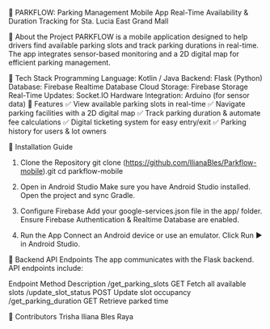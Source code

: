 🚗 PARKFLOW: Parking Management Mobile App
Real-Time Availability & Duration Tracking for Sta. Lucia East Grand Mall


📌 About the Project
PARKFLOW is a mobile application designed to help drivers find available parking slots and track parking durations in real-time. The app integrates sensor-based monitoring and a 2D digital map for efficient parking management.

🔧 Tech Stack
Programming Language: Kotlin / Java
Backend: Flask (Python)
Database: Firebase Realtime Database
Cloud Storage: Firebase Storage
Real-Time Updates: Socket.IO
Hardware Integration: Arduino (for sensor data)
📲 Features
✅ View available parking slots in real-time
✅ Navigate parking facilities with a 2D digital map
✅ Track parking duration & automate fee calculations
✅ Digital ticketing system for easy entry/exit
✅ Parking history for users & lot owners

🚀 Installation Guide
1. Clone the Repository
git clone (https://github.com/IlianaBles/Parkflow-mobile).git
cd parkflow-mobile

3. Open in Android Studio
Make sure you have Android Studio installed.
Open the project and sync Gradle.

5. Configure Firebase
Add your google-services.json file in the app/ folder.
Ensure Firebase Authentication & Realtime Database are enabled.

7. Run the App
Connect an Android device or use an emulator.
Click Run ▶️ in Android Studio.

🔗 Backend API Endpoints
The app communicates with the Flask backend. API endpoints include:

Endpoint	Method	Description
/get_parking_slots	GET	Fetch all available slots
/update_slot_status	POST	Update slot occupancy
/get_parking_duration	GET	Retrieve parked time


🤝 Contributors
Trisha Iliana Bles Raya 
